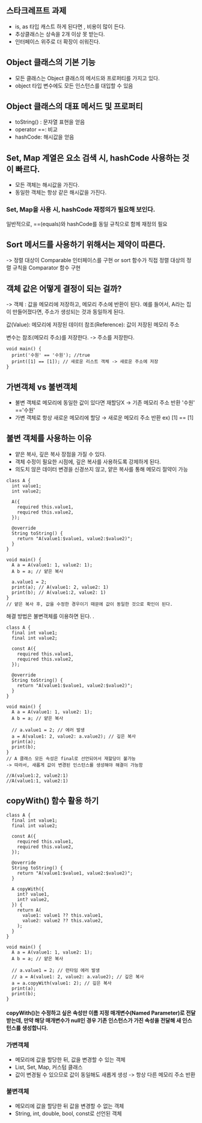 ## 스타크레프트 과제 
- is, as 타입 캐스트 하게 된다면 , 비용이 많이 든다. 
- 추상클래스는 상속을 2개 이상 못 받는다. 
- 인터페이스 위주로 더 확장이 쉬워진다. 

## Object 클래스의 기본 기능
- 모든 클래스는 Object 클래스의 메서드와 프로퍼티를 가지고 있다. 
- object 타입 변수에도 모든 인스턴스를 대입할 수 있음 

## Object 클래스의 대표 메서드 및 프로퍼티 
- toString() : 문자열 표현을 얻음
- operator ==: 비교
- hashCode: 해시값을 얻음 

## Set, Map 계열은 요소 검색 시, hashCode 사용하는 것이 빠르다. 
- 모든 객체는 해시값을 가진다. 
- 동일한 객체는 항상 같은 해시값을 가진다. 

### Set, Map을 사용 시, hashCode 재정의가 필요해 보인다. 
일반적으로, ==(equals)와 hashCode를 동일 규칙으로 함께 재정의 필요 

## Sort 메서드를 사용하기 위해서는 제약이 따른다. 
-> 정렬 대상이 Comparable 인터페이스를 구현 or sort 함수가 직접 정렬 대상의 정렬 규칙을 Comparator 함수 구현 

## 객체 값은 어떻게 결정이 되는 걸까? 
-> 객체 : 값을 메모리에 저장하고, 메모리 주소에 반환이 된다. 
예를 들어서, A라는 집이 만들어졌다면, 주소가 생성되는 것과 동일하게 된다. 

값(Value): 메모리에 저장된 데이터
참조(Reference): 값이 저장된 메모리 주소 

변수는 참조(메모리 주소)를 저장한다. -> 주소를 저장한다. 

```
void main() {
  print('수원' == '수원'); //true
  print([1] == [1]); // 새로운 리스트 객체 -> 새로운 주소에 저장 
}

```

## 가변객체 vs 불변객체 
- 불변 객체로 메모리에 동일한 값이 있다면 재할당X → 기존 메모리 주소 반환 '수원' =='수원'
- 가변 객체로 항상 새로운 메모리에 할당 → 새로운 메모리 주소 반환 ex) [1] == [1]

## 불변 객체를 사용하는 이유
- 얕은 복사, 깊은 복사 장점을 가질 수 있다. 
- 객체 수정이 필요한 시점에, 깊은 복사를 사용하도록 강제하게 된다. 
- 의도치 않은 데이터 변경을 신경쓰지 않고, 얕은 복사를 통해 메모리 절약이 가능

```
class A {
  int value1;
  int value2;

  A({
    required this.value1,
    required this.value2,
  });

  @override
  String toString() {
    return "A(value1:$value1, value2:$value2)";
  }
}

void main() {
  A a = A(value1: 1, value2: 1);
  A b = a; // 얕은 복사

  a.value1 = 2;
  print(a); // A(value1: 2, value2: 1)
  print(b); // A(value1:2, value2: 1)
}
// 얕은 복사 후, 값을 수정한 경우이기 때문에 값이 동일한 것으로 확인이 된다. 
```
해결 방법은 불변객체를 이용하면 된다. .
```
class A {
  final int value1;
  final int value2;

  const A({
    required this.value1,
    required this.value2,
  });

  @override
  String toString() {
    return "A(value1:$value1, value2:$value2)";
  }
}

void main() {
  A a = A(value1: 1, value2: 1);
  A b = a; // 얕은 복사

  // a.value1 = 2; // 에러 발생
  a = A(value1: 2, value2: a.value2); // 깊은 복사
  print(a);
  print(b);
}
// A 클래스 모든 속성은 final로 선언되어서 재할당이 불가능
-> 따라서, 새롭게 값이 변경된 인스턴스를 생성해야 해결이 가능함 

//A(value1:2, value2:1)
//A(value1:1, value2:1)
```

## copyWith() 함수 활용 하기 
```
class A {
  final int value1;
  final int value2;

  const A({
    required this.value1,
    required this.value2,
  });

  @override
  String toString() {
    return "A(value1:$value1, value2:$value2)";
  }

  A copyWith({
    int? value1,
    int? value2,
  }) {
    return A(
      value1: value1 ?? this.value1,
      value2: value2 ?? this.value2,
    );
  }
}

void main() {
  A a = A(value1: 1, value2: 1);
  A b = a; // 얕은 복사

  // a.value1 = 2; // 런타임 에러 발생
  // a = A(value1: 2, value2: a.value2); // 깊은 복사
  a = a.copyWith(value1: 2); // 깊은 복사
  print(a);
  print(b);
}
```
#### copyWith()는 수정하고 싶은 속성만 이름 지정 매개변수(Named Parameter)로 전달 받는데, 만약 해당 매개변수가 null인 경우 기존 인스턴스가 가진 속성을 전달해 새 인스턴스를 생성합니다.

### 가변객체 
- 메모리에 값을 할당한 뒤, 값을 변경할 수 있는 객체 
- List, Set, Map, 커스텀 클래스 
- 값이 변경될 수 있으므로 값이 동일해도 새롭게 생성 -> 항상 다른 메모리 주소 반환 

### 불변객체 
- 메모리에 값을 할당한 뒤 값을 변경할 수 없는 객체 
- String, int, double, bool, const로 선언된 객체 
